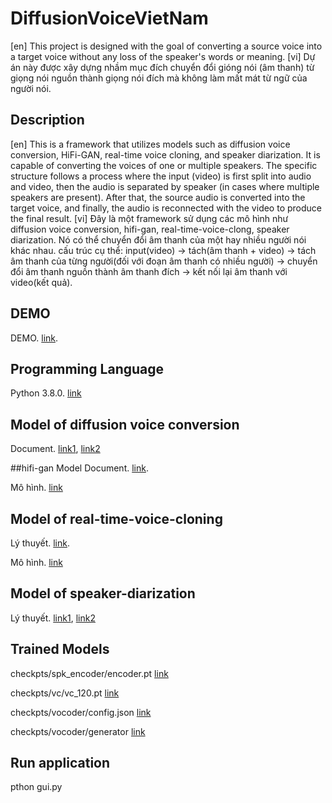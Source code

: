# DiffusionVoiceVietNam
[en] This project is designed with the goal of converting a source voice into a target voice without any loss of the speaker's words or meaning.
[vi] Dự án này được xây dựng nhầm mục  đích chuyển đổi gióng nói (âm thanh) từ giọng nói nguồn thành giọng nói đích mà không làm mất mát từ ngữ của người nói.

## Description
[en] This is a framework that utilizes models such as diffusion voice conversion, HiFi-GAN, real-time voice cloning, and speaker diarization. It is capable of converting the voices of one or multiple speakers. The specific structure follows a process where the input (video) is first split into audio and video, then the audio is separated by speaker (in cases where multiple speakers are present). After that, the source audio is converted into the target voice, and finally, the audio is reconnected with the video to produce the final result.
[vi] Đây là một framework sử dụng các mô hình như diffusion voice conversion, hifi-gan, real-time-voice-clong, speaker diarization. Nó có thể chuyển đổi âm thanh của một hay nhiều người nói khác nhau. 
cấu trúc cụ thể: input(video) -> tách(âm thanh + video) -> tách âm thanh của từng người(đối với đoạn âm thanh có nhiều người) -> chuyển đổi âm thanh nguồn thành âm thanh đích -> kết nối lại âm thanh với video(kết quả).

## DEMO
DEMO. [link](https://www.youtube.com/watch?v=bgewq_irHfU).

## Programming Language
Python 3.8.0. [link](https://www.python.org/downloads/release/python-380/)

## Model of diffusion voice conversion
Document. [link1](https://openreview.net/pdf?id=8c50f-DoWAu), [link2](https://www.isca-archive.org/interspeech_2023/choi23d_interspeech.pdf)

##hifi-gan Model
Document. [link](https://paperswithcode.com/method/hifi-gan). 

Mô hình. [link](https://github.com/jik876/hifi-gan)

## Model of real-time-voice-cloning
Lý thuyết. [link](https://www.semanticscholar.org/paper/REAL-TIME-VOICE-CLONING-Daspute-Pandit/e3e85e846a07d8e9152ecf6f80238e547707ef1f). 

Mô hình. [link](https://github.com/CorentinJ/Real-Time-Voice-Cloning)

## Model of speaker-diarization
Lý thuyết. [link1](https://paperswithcode.com/task/speaker-diarization), [link2](https://docs.nvidia.com/nemo-framework/user-guide/latest/nemotoolkit/asr/speaker_diarization/intro.html)

## Trained Models
checkpts/spk_encoder/encoder.pt [link](https://drive.google.com/file/d/1FTr5FXr5rgRF0C5LNyc9xNII4LtMMv4B/view?usp=drive_link)

checkpts/vc/vc_120.pt [link](https://drive.google.com/file/d/1ZWXmKtrtbUebMQAXemkdhVLM3_CpXAFq/view?usp=drive_link)

checkpts/vocoder/config.json [link](https://drive.google.com/file/d/1CXQUV36Flp3RIHDzz62HfXYtHoXJH6h3/view?usp=drive_link)

checkpts/vocoder/generator [link](https://drive.google.com/file/d/1BqYEKJ7b6sbEqKJytkX9eJVRN2OiT2j-/view?usp=drive_link)

## Run application
pthon gui.py







